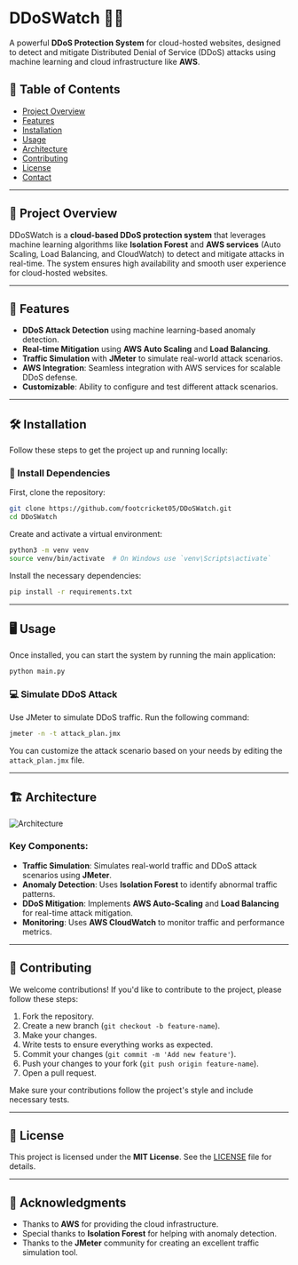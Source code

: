 # DDoSWatch 🚨🌐

A powerful **DDoS Protection System** for cloud-hosted websites, designed to detect and mitigate Distributed Denial of Service (DDoS) attacks using machine learning and cloud infrastructure like **AWS**. 

## 🚀 Table of Contents

- [Project Overview](#project-overview)
- [Features](#features)
- [Installation](#installation)
- [Usage](#usage)
- [Architecture](#architecture)
- [Contributing](#contributing)
- [License](#license)
- [Contact](#contact)

---

## 📄 Project Overview

DDoSWatch is a **cloud-based DDoS protection system** that leverages machine learning algorithms like **Isolation Forest** and **AWS services** (Auto Scaling, Load Balancing, and CloudWatch) to detect and mitigate attacks in real-time. The system ensures high availability and smooth user experience for cloud-hosted websites.

---

## 🔧 Features

- **DDoS Attack Detection** using machine learning-based anomaly detection.
- **Real-time Mitigation** using **AWS Auto Scaling** and **Load Balancing**.
- **Traffic Simulation** with **JMeter** to simulate real-world attack scenarios.
- **AWS Integration**: Seamless integration with AWS services for scalable DDoS defense.
- **Customizable**: Ability to configure and test different attack scenarios.

---

## 🛠️ Installation

Follow these steps to get the project up and running locally:

### 🐍 Install Dependencies

First, clone the repository:

```bash
git clone https://github.com/footcricket05/DDoSWatch.git
cd DDoSWatch
```

Create and activate a virtual environment:

```bash
python3 -m venv venv
source venv/bin/activate  # On Windows use `venv\Scripts\activate`
```

Install the necessary dependencies:

```bash
pip install -r requirements.txt
```

---

## 🖥️ Usage

Once installed, you can start the system by running the main application:

```bash
python main.py
```

### 💻 Simulate DDoS Attack

Use JMeter to simulate DDoS traffic. Run the following command:

```bash
jmeter -n -t attack_plan.jmx
```

You can customize the attack scenario based on your needs by editing the `attack_plan.jmx` file.

---

## 🏗️ Architecture

![Architecture](https://github.com/user-attachments/assets/4e0e7623-b452-4fe3-be2c-9d95e476811a)


### Key Components:

- **Traffic Simulation**: Simulates real-world traffic and DDoS attack scenarios using **JMeter**.
- **Anomaly Detection**: Uses **Isolation Forest** to identify abnormal traffic patterns.
- **DDoS Mitigation**: Implements **AWS Auto-Scaling** and **Load Balancing** for real-time attack mitigation.
- **Monitoring**: Uses **AWS CloudWatch** to monitor traffic and performance metrics.

---

## 🤝 Contributing

We welcome contributions! If you'd like to contribute to the project, please follow these steps:

1. Fork the repository.
2. Create a new branch (`git checkout -b feature-name`).
3. Make your changes.
4. Write tests to ensure everything works as expected.
5. Commit your changes (`git commit -m 'Add new feature'`).
6. Push your changes to your fork (`git push origin feature-name`).
7. Open a pull request.

Make sure your contributions follow the project's style and include necessary tests.

---

## 📄 License

This project is licensed under the **MIT License**. See the [LICENSE](LICENSE) file for details.

---


## 🚨 Acknowledgments

- Thanks to **AWS** for providing the cloud infrastructure.
- Special thanks to **Isolation Forest** for helping with anomaly detection.
- Thanks to the **JMeter** community for creating an excellent traffic simulation tool.
